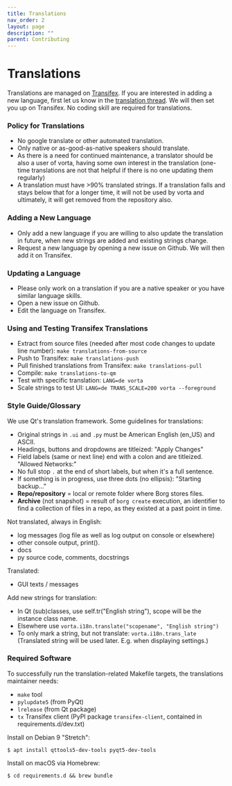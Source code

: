 ```yaml
---
title: Translations
nav_order: 2
layout: page
description: ""
parent: Contributing
---
```

# Translations

Translations are managed on [Transifex](https://www.Transifex.com/borgbase/vorta/). If you are interested in adding a new language, first let us know in the [translation thread](https://github.com/borgbase/vorta/issues/159). We will then set you up on Transifex. No coding skill are required for translations.


### Policy for Translations

- No google translate or other automated translation.
- Only native or as-good-as-native speakers should translate.
- As there is a need for continued maintenance, a translator should be also a
  user of vorta, having some own interest in the translation (one-time
  translations are not that helpful if there is no one updating them regularly)
- A translation must have >90% translated strings. If a translation falls
  and stays below that for a longer time, it will not be used by vorta and
  ultimately, it will get removed from the repository also.

### Adding a New Language

- Only add a new language if you are willing to also update the translation
  in future, when new strings are added and existing strings change.
- Request a new language by opening a new issue on Github. We will then add it on Transifex.

### Updating a Language

- Please only work on a translation if you are a native speaker or you have
  similar language skills.
- Open a new issue on Github.
- Edit the language on Transifex.

### Using and Testing Transifex Translations

- Extract from source files (needed after most code changes to update line number):
  `make translations-from-source`
- Push to Transifex: `make translations-push`
- Pull finished translations from Transifex: `make translations-pull`
- Compile: `make translations-to-qm`
- Test with specific translation: `LANG=de vorta`
- Scale strings to test UI: `LANG=de TRANS_SCALE=200 vorta --foreground`


### Style Guide/Glossary

We use Qt's translation framework. Some guidelines for translations:

- Original strings in `.ui` and `.py` must be American English (en_US) and ASCII.
- Headings, buttons and dropdowns are titleized: "Apply Changes"
- Field labels (same or next line) end with a colon and are titleized. "Allowed Networks:"
- No full stop `.` at the end of short labels, but when it's a full sentence.
- If something is in progress, use three dots (no ellipsis): "Starting backup..."
- **Repo/repository** = local or remote folder where Borg stores files.
- **Archive** (not snapshot) = result of `borg create` execution, an identifier to find a
  collection of files in a repo, as they existed at a past point in time.

Not translated, always in English:
- log messages (log file as well as log output on console or elsewhere)
- other console output, print().
- docs
- py source code, comments, docstrings

Translated:
- GUI texts / messages

Add new strings for translation:
- In Qt (sub)classes, use self.tr("English string"), scope will
  be the instance class name.
- Elsewhere use `vorta.i18n.translate("scopename", "English string")`
- To only mark a string, but not translate: `vorta.i18n.trans_late` (Translated string will be used later. E.g. when displaying settings.)


### Required Software

To successfully run the translation-related Makefile targets, the translations
maintainer needs:

- `make` tool
- `pylupdate5` (from PyQt)
- `lrelease` (from Qt package)
- `tx` Transifex client (PyPI package `transifex-client`, contained in requirements.d/dev.txt)

Install on Debian 9 "Stretch":
```
$ apt install qttools5-dev-tools pyqt5-dev-tools
```

Install on macOS via Homebrew:
```
$ cd requirements.d && brew bundle
```
